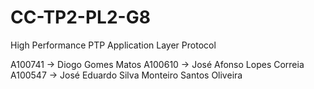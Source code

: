 # CC-TP2-PL2-G8
High Performance PTP Application Layer Protocol

A100741 -> Diogo Gomes Matos
A100610 -> José Afonso Lopes Correia
A100547 -> José Eduardo Silva Monteiro Santos Oliveira